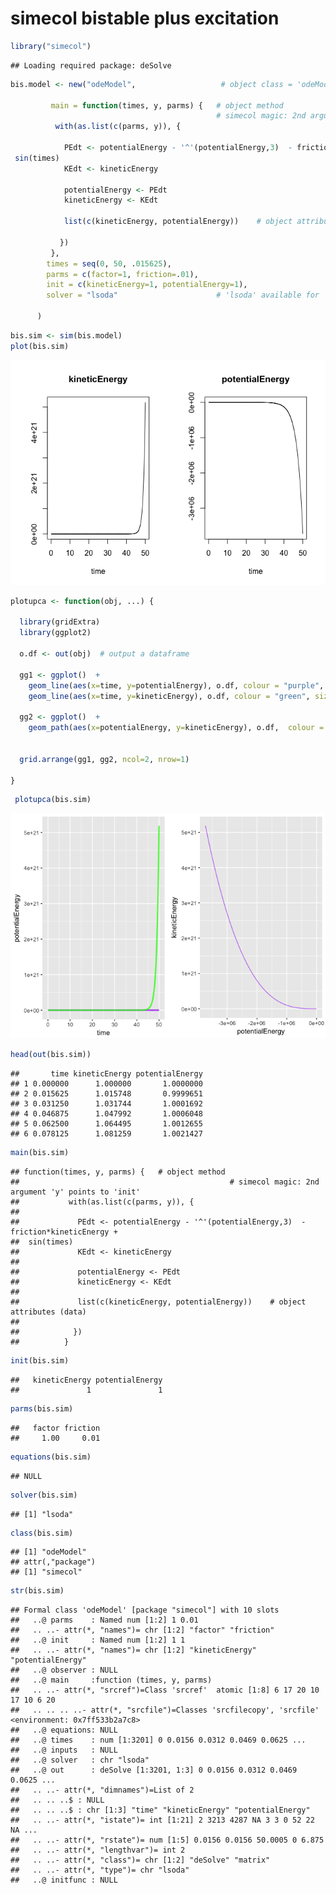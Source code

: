 simecol bistable plus excitation
================

``` r
library("simecol")
```

    ## Loading required package: deSolve

``` r
bis.model <- new("odeModel",                   # object class = 'odeModel'
                
         main = function(times, y, parms) {   # object method
                                              # simecol magic: 2nd argument 'y' points to 'init'
          with(as.list(c(parms, y)), {
            
            PEdt <- potentialEnergy - '^'(potentialEnergy,3)  - friction*kineticEnergy +
 sin(times)
            KEdt <- kineticEnergy
            
            potentialEnergy <- PEdt
            kineticEnergy <- KEdt
            
            list(c(kineticEnergy, potentialEnergy))    # object attributes (data) 
            
           })
         },
        times = seq(0, 50, .015625),
        parms = c(factor=1, friction=.01),
        init = c(kineticEnergy=1, potentialEnergy=1),
        solver = "lsoda"                      # 'lsoda' available for 'odemodel' class
        
      )
```

``` r
bis.sim <- sim(bis.model)
plot(bis.sim)
```

![](bistableOscExc_files/figure-markdown_github/unnamed-chunk-2-1.png)

``` r
plotupca <- function(obj, ...) {
  
  library(gridExtra)
  library(ggplot2)
  
  o.df <- out(obj)  # output a dataframe
  
  gg1 <- ggplot()  +
    geom_line(aes(x=time, y=potentialEnergy), o.df, colour = "purple", size=1, alpha=0.8)  +
    geom_line(aes(x=time, y=kineticEnergy), o.df, colour = "green", size=1, alpha=0.8)
  
  gg2 <- ggplot()  +
    geom_path(aes(x=potentialEnergy, y=kineticEnergy), o.df,  colour = "purple", alpha=0.6) 
  
  
  grid.arrange(gg1, gg2, ncol=2, nrow=1)

}
```

``` r
 plotupca(bis.sim)
```

![](bistableOscExc_files/figure-markdown_github/unnamed-chunk-4-1.png)

``` r
head(out(bis.sim))
```

    ##       time kineticEnergy potentialEnergy
    ## 1 0.000000      1.000000       1.0000000
    ## 2 0.015625      1.015748       0.9999651
    ## 3 0.031250      1.031744       1.0001692
    ## 4 0.046875      1.047992       1.0006048
    ## 5 0.062500      1.064495       1.0012655
    ## 6 0.078125      1.081259       1.0021427

``` r
main(bis.sim)
```

    ## function(times, y, parms) {   # object method
    ##                                               # simecol magic: 2nd argument 'y' points to 'init'
    ##           with(as.list(c(parms, y)), {
    ##             
    ##             PEdt <- potentialEnergy - '^'(potentialEnergy,3)  - friction*kineticEnergy +
    ##  sin(times)
    ##             KEdt <- kineticEnergy
    ##             
    ##             potentialEnergy <- PEdt
    ##             kineticEnergy <- KEdt
    ##             
    ##             list(c(kineticEnergy, potentialEnergy))    # object attributes (data) 
    ##             
    ##            })
    ##          }

``` r
init(bis.sim)
```

    ##   kineticEnergy potentialEnergy 
    ##               1               1

``` r
parms(bis.sim)
```

    ##   factor friction 
    ##     1.00     0.01

``` r
equations(bis.sim)
```

    ## NULL

``` r
solver(bis.sim)
```

    ## [1] "lsoda"

``` r
class(bis.sim)
```

    ## [1] "odeModel"
    ## attr(,"package")
    ## [1] "simecol"

``` r
str(bis.sim)
```

    ## Formal class 'odeModel' [package "simecol"] with 10 slots
    ##   ..@ parms    : Named num [1:2] 1 0.01
    ##   .. ..- attr(*, "names")= chr [1:2] "factor" "friction"
    ##   ..@ init     : Named num [1:2] 1 1
    ##   .. ..- attr(*, "names")= chr [1:2] "kineticEnergy" "potentialEnergy"
    ##   ..@ observer : NULL
    ##   ..@ main     :function (times, y, parms)  
    ##   .. ..- attr(*, "srcref")=Class 'srcref'  atomic [1:8] 6 17 20 10 17 10 6 20
    ##   .. .. .. ..- attr(*, "srcfile")=Classes 'srcfilecopy', 'srcfile' <environment: 0x7ff533b2a7c8> 
    ##   ..@ equations: NULL
    ##   ..@ times    : num [1:3201] 0 0.0156 0.0312 0.0469 0.0625 ...
    ##   ..@ inputs   : NULL
    ##   ..@ solver   : chr "lsoda"
    ##   ..@ out      : deSolve [1:3201, 1:3] 0 0.0156 0.0312 0.0469 0.0625 ...
    ##   .. ..- attr(*, "dimnames")=List of 2
    ##   .. .. ..$ : NULL
    ##   .. .. ..$ : chr [1:3] "time" "kineticEnergy" "potentialEnergy"
    ##   .. ..- attr(*, "istate")= int [1:21] 2 3213 4287 NA 3 3 0 52 22 NA ...
    ##   .. ..- attr(*, "rstate")= num [1:5] 0.0156 0.0156 50.0005 0 6.875
    ##   .. ..- attr(*, "lengthvar")= int 2
    ##   .. ..- attr(*, "class")= chr [1:2] "deSolve" "matrix"
    ##   .. ..- attr(*, "type")= chr "lsoda"
    ##   ..@ initfunc : NULL

